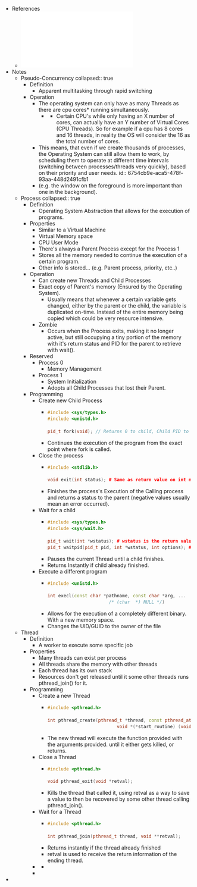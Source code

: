 - References
	- ![Programacao com Processos e Tarefas 2024-25.pdf](../assets/Programacao_com_Processos_e_Tarefas_2024-25_1733609965851_0.pdf)
- Notes
	- Pseudo-Concurrency
	  collapsed:: true
		- Definition
			- Apparent multitasking through rapid switching
		- Operation
			- The operating system can only have as many Threads as there are cpu cores* running simultaneously.
				- * Certain CPU's while only having an X number of cores, can actually have an Y number of Virtual Cores (CPU Threads). So for example if a cpu has 8 cores and 16 threads, in reality the OS will consider the 16 as the total number of cores.
			- This means, that even if we create thousands of processes, the Operating System can still allow them to work, by scheduling them to operate at different time intervals (switching between processes/threads very quickly), based on their priority and user needs. 
			  id:: 6754cb9e-aca5-478f-93aa-448d2491cfb1
			- (e.g. the window on the foreground is more important than one in the background).
	- Process
	  collapsed:: true
		- Definition
			- Operating System Abstraction that allows for the execution of programs.
		- Properties
			- Similar to a Virtual Machine
			- Virtual Memory space
			- CPU User Mode
			- There's always a Parent Process except for the Process 1
			- Stores all the memory needed to continue the execution of a certain program.
			- Other info is stored... (e.g. Parent process, priority, etc..)
		- Operation
			- Can create new Threads and Child Processes
			- Exact copy of Parent's memory (Ensured by the Operating System).
				- Usually means that whenever a certain variable gets changed, either by the parent or the child, the variable is duplicated on-time. Instead of the entire memory being copied which could be very resource intensive.
			- Zombie
				- Occurs when the Process exits, making it no longer active, but still occupying a tiny portion of the memory with it's return status and PID for the parent to retrieve with wait().
		- Reserved
			- Process 0
				- Memory Management
			- Process 1
				- System Initialization
				- Adopts all Child Processes that lost their Parent.
		- Programming
			- Create new Child Process
				- ```cpp
				  #include <sys/types.h>
				  #include <unistd.h>
				  
				  pid_t fork(void); // Returns 0 to child, Child PID to Parent, -1 on ERR.
				  ```
				- Continues the execution of the program from the exact point where fork is called.
			- Close the process
				- ```cpp
				  #include <stdlib.h>
				  
				  void exit(int status); # Same as return value on int main().
				  ```
				- Finishes the process's Execution of the Calling process and returns a status to the parent (negative values usually mean an error occurred).
			- Wait for a child
				- ```cpp
				  #include <sys/types.h>
				  #include <sys/wait.h>
				  
				  pid_t wait(int *wstatus); # wstatus is the return value of the child.
				  pid_t waitpid(pid_t pid, int *wstatus, int options); # Specific child.
				  ```
				- Pauses the current Thread until a child finishes.
				- Returns Instantly if child already finished.
			- Execute a different program
				- ```cpp
				  #include <unistd.h>
				  
				  int execl(const char *pathname, const char *arg, ...
				                         /* (char  *) NULL */)
				  ```
				- Allows for the execution of a completely different binary. With a new memory space.
				- Changes the UID/GUID to the owner of the file
	- Thread
		- Definition
			- A worker to execute some specific job
		- Properties
			- Many threads can exist per process
			- All threads share the memory with other threads
			- Each thread has its own stack
			- Resources don't get released until it some other threads runs pthread_join() for it.
		- Programming
			- Create a new Thread
				- ```cpp
				  #include <pthread.h>
				  
				  int pthread_create(pthread_t *thread, const pthread_attr_t *attr,
				                            void *(*start_routine) (void *), void *arg);
				  ```
				- The new thread will execute the function provided with the arguments provided. until it either gets killed, or returns.
			- Close a Thread
				- ```cpp
				  #include <pthread.h>
				  
				  void pthread_exit(void *retval);
				  ```
				- Kills the thread that called it, using retval as a way to save a value to then be recovered by some other thread calling pthread_join().
			- Wait for a Thread
				- ```cpp
				  #include <pthread.h>
				  
				  int pthread_join(pthread_t thread, void **retval);
				  ```
				- Returns instantly if the thread already finished
				- retval is used to receive the return information of the ending thread.
			-
				-
			-
-